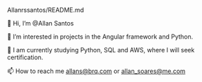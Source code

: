 Allanrssantos/README.md

👋 Hi, I’m @Allan Santos

👀 I’m interested in projects in the Angular framework and Python.

🌱 I am currently studying Python, SQL and AWS, where I will seek certification.

📫 How to reach me allans@brq.com or allan_soares@me.com
